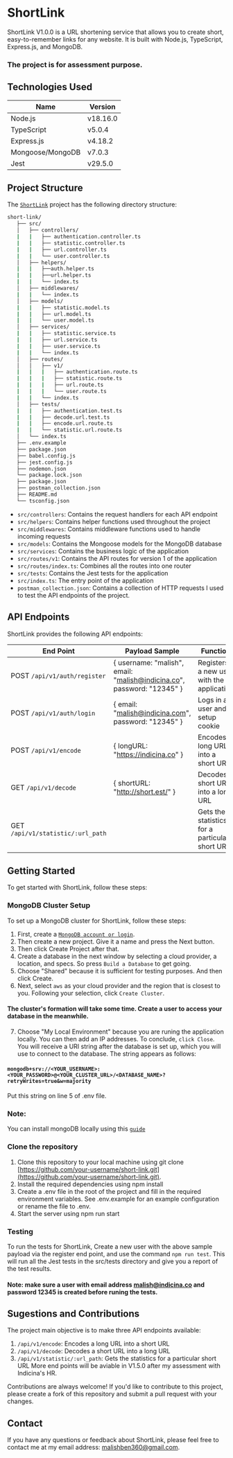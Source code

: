 # ShortLink
ShortLink V1.0.0 is a URL shortening service that allows you to create short, easy-to-remember links for any website. It is built with Node.js, TypeScript, Express.js, and MongoDB.
### The project is for assessment purpose.

## Technologies Used
|         Name      |       Version    |
|-------------------|------------------|
|  Node.js          |  v18.16.0        |
|  TypeScript       |  v5.0.4          |
|  Express.js       |  v4.18.2         |
|  Mongoose/MongoDB |  v7.0.3          |
|  Jest             |  v29.5.0         |

## Project Structure
The [`ShortLink`](https://github.com/your-username/short-link) project has the following directory structure:
``` bash
short-link/
   ├── src/
   │   ├── controllers/
   |   |   ├── authentication.controller.ts
   |   |   ├── statistic.controller.ts
   |   |   ├── url.controller.ts
   |   |   └── user.controller.ts
   │   ├── helpers/
   |   |   ├──auth.helper.ts
   |   |   ├──url.helper.ts
   |   |   └── index.ts  
   │   ├── middlewares/
   |   |   └── index.ts
   │   ├── models/
   |   |   ├── statistic.model.ts
   |   |   ├── url.model.ts
   |   |   └── user.model.ts
   │   ├── services/
   |   |   ├── statistic.service.ts
   |   |   ├── url.service.ts
   |   |   ├── user.service.ts
   |   |   └── index.ts
   │   ├── routes/
   │   │   ├── v1/
   |   |   |   ├── authentication.route.ts
   |   |   |   ├── statistic.route.ts
   |   |   |   ├── url.route.ts
   |   |   |   └── user.route.ts
   |   |   └── index.ts
   │   ├── tests/
   |   |   ├── authentication.test.ts
   |   |   ├── decode.url.test.ts
   |   |   ├── encode.url.route.ts
   |   |   └── statistic.url.route.ts
   │   └── index.ts
   ├── .env.example
   ├── package.json
   ├── babel.config.js
   ├── jest.config.js
   ├── nodemon.json
   └── package.lock.json
   ├── package.json
   ├── postman_collection.json
   ├── README.md
   └── tsconfig.json
```

* `src/controllers`: Contains the request handlers for each API endpoint
* `src/helpers`: Contains helper functions used throughout the project
* `src/middlewares`: Contains middleware functions used to handle incoming requests
* `src/models`: Contains the Mongoose models for the MongoDB database
* `src/services`: Contains the business logic of the application
* `src/routes/v1`: Contains the API routes for version 1 of the application
* `src/routes/index.ts`: Combines all the routes into one router
* `src/tests`: Contains the Jest tests for the application
* `src/index.ts`: The entry point of the application
* `postman_collection.json`: Contains a collection of HTTP requests I used to test the API endpoints of the project.

## API Endpoints
ShortLink provides the following API endpoints:

|   End Point |               Payload Sample     |                     Function                  |
|---------------------------|----------------------------------------|---------------------------------------------------|
|POST `/api/v1/auth/register`      |{ username: "malish", email: "malish@indicina.co", password: "12345" } |Registers a new user with the application |
|POST `/api/v1/auth/login`         |{ email: "malish@indicina.com", password: "12345" }              |Logs in a user and setup cookie           |
|POST `/api/v1/encode`             |{ longURL: "https://indicina.co" }                               |Encodes a long URL into a short URL       |
|GET `/api/v1/decode`              |{ shortURL: "http://short.est/" }                                |Decodes a short URL into a long URL       |
|GET `/api/v1/statistic/:url_path` |                                                            |Gets the statistics for a particular short URL|

## Getting Started
To get started with ShortLink, follow these steps:

### MongoDB Cluster Setup
To set up a MongoDB cluster for ShortLink, follow these steps:

1. First, create a [`MongoDB account or login`](https://account.mongodb.com/account/login).
2. Then create a new project. Give it a name and press the Next button.
3. Then click Create Project after that.
4. Create a database in the next window by selecting a cloud provider, a location, and specs. So press `Build a Database` to get going.
5. Choose "Shared" because it is sufficient for testing purposes. And then click Create.
6. Next, select `aws` as your cloud provider and the region that is closest to you. Following your selection, click `Create Cluster`.

#### The cluster's formation will take some time. Create a user to access your database in the meanwhile.

7. Choose "My Local Environment" because you are runing the application locally. You can then add an IP addresses. To conclude, `click Close`.
You will receive a URI string after the database is set up, which you will use to connect to the database. The string appears as follows:

#### `mongodb+srv://<YOUR_USERNAME>:<YOUR_PASSWORD>@<YOUR_CLUSTER_URL>/<DATABASE_NAME>?retryWrites=true&w=majority`
Put this string on line 5 of .env file.

### Note:
You can install mongoDB locally using this [`guide`](https://www.mongodb.com/docs/manual/tutorial/install-mongodb-on-windows/)

### Clone the repository
1. Clone this repository to your local machine using git clone [https://github.com/your-username/short-link.git](https://github.com/your-username/short-link.git).
2. Install the required dependencies using npm install
3. Create a .env file in the root of the project and fill in the required environment variables. See .env.example for an example configuration or rename the file to .env.
4. Start the server using npm run start

### Testing
To run the tests for ShortLink, Create a new user with the above sample payload via the register end point, and use the command `npm run test`.
This will run all the Jest tests in the src/tests directory and give you a report of the test results. 
#### Note: make sure a user with email address malish@indicina.co and password 12345 is created before runing the tests.

## Sugestions and Contributions
The project main objective is to make three API endpoints available:
1. `/api/v1/encode`: Encodes a long URL into a short URL
2. `/api/v1/decode`: Decodes a short URL into a long URL
3. `/api/v1/statistic/:url_path`: Gets the statistics for a particular short URL
More end points will be aviable in V1.5.0 after my assessment with Indicina's HR.

Contributions are always welcome! If you'd like to contribute to this project, please create a fork of this repository and submit a pull request with your changes.

## Contact
If you have any questions or feedback about ShortLink, please feel free to contact me at my email address: malishben360@gmail.com.

